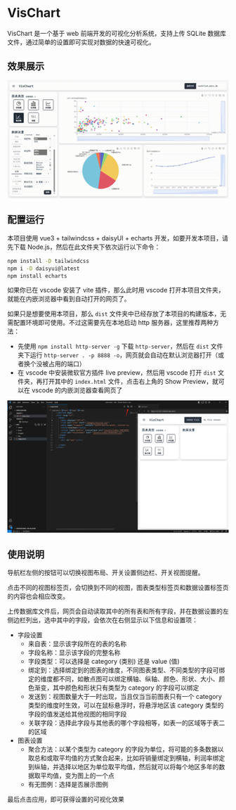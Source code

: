 # VisChart
VisChart 是一个基于 web 前端开发的可视化分析系统，支持上传 SQLite 数据库文件，通过简单的设置即可实现对数据的快速可视化。


## 效果展示
![image](./images/af80d084-2d4e-4092-b85f-f72522cb3b07.gif)


## 配置运行
本项目使用 vue3 + tailwindcss + daisyUI + echarts 开发，如要开发本项目，请先下载 Node.js，然后在此文件夹下依次运行以下命令：
```bash
npm install -D tailwindcss
npm i -D daisyui@latest
npm install echarts
```

如果你已在 vscode 安装了 vite 插件，那么此时用 vscode 打开本项目文件夹，就能在内嵌浏览器中看到自动打开的网页了。

如果只是想要使用本项目，那么 `dist` 文件夹中已经存放了本项目的构建版本，无需配置环境即可使用。不过这需要先在本地启动 http 服务器，这里推荐两种方法：
- 先使用 `npm install http-server -g` 下载 `http-server`，然后在 `dist` 文件夹下运行 `http-server . -p 8888 -o`，网页就会自动在默认浏览器打开（或者换个没被占用的端口）
- 在 vscode 中安装微软官方插件 live preview，然后用 vscode 打开 `dist` 文件夹，再打开其中的 `index.html` 文件，点击右上角的 Show Preview，就可以在 vscode 的内嵌浏览器查看网页了

![image](./images/0c407a8d1bcfb57525806d72ec6ec65.png)


## 使用说明
导航栏左侧的按钮可以切换视图布局、开关设置侧边栏、开关视图提醒。

点击不同的视图标签页，会切换到不同的视图，图表类型标签页和数据设置标签页的内容也会相应改变。

上传数据库文件后，网页会自动读取其中的所有表和所有字段，并在数据设置的左侧边栏列出，选中其中的字段，会依次在右侧显示以下信息和设置项：
- 字段设置
  - 来自表：显示该字段所在的表的名称
  - 字段名称：显示该字段的完整名称
  - 字段类型：可以选择是 category (类别) 还是 value (值)
  - 绑定到：选择绑定到的图表的维度，不同图表类型、不同类型的字段可绑定的维度都不同，如散点图可以绑定横轴、纵轴、颜色、形状、大小、颜色渐变，其中颜色和形状只有类型为 category 的字段可以绑定
  - 发送到：视图数量大于一时出现，当且仅当当前图表只有一个 category 类型的维度时生效，可以在鼠标悬浮时，将悬浮地区该 category 类型的字段的值发送给其他视图的相同字段
  - 关联字段：选择此字段与其他表的哪个字段相等，如表一的区域等于表二的区域
- 图表设置
  - 聚合方法：以某个类型为 category 的字段为单位，将可能的多条数据以取总和或取平均值的方式聚合起来，比如将销量绑定到横轴，利润率绑定到纵轴，并选择以地区为单位取平均值，然后就可以将每个地区多年的数据取平均值，变为图上的一个点
  - 有无图例：选择是否展示图例

最后点击应用，即可获得设置的可视化效果
